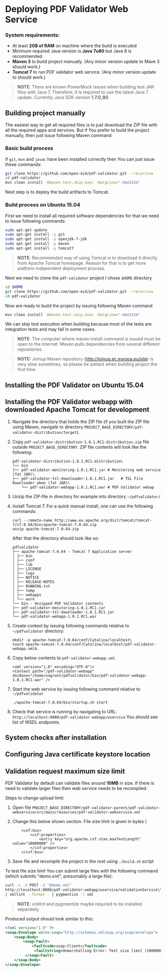 # Deploying PDF Validator Web Service

### System requirements:

-  At least **2GB of RAM** on machine where the build is executed
-  Minimum required Java version is **Java 7u80** but Java 8 is
   recommended
-  **Maven 3** to build project manually. (Any minor version update to
   Mave 3 should work.)
-  **Tomcat 7** to run PDF validator web service. (Any minor version
   update to should work.)

> **NOTE**: There are known PowerMock issues when building test JAR files
> with Java 7. Therefore, it is required to use the latest Java 7 update.
> Currently Java SDK version **1.7.0\_80**.

Building project manually
-------------------------

The easiest way to get all required files is to just download the ZIP
file with all the required apps and services. But if You prefer to build
the project manually, then just issue following Maven command:

### Basic build process

If `git`, `mvn` and `javac` have been installed correctly then You can just issue these commands:

```bash
git clone https://github.com/open-eid/pdf-validator.git --recursive
cd pdf-validator
mvn clean install -Dmaven.test.skip.exec -DargLine="-Xmx512m"
```

Next step is to deploy the build artifacts to Tomcat.


### Build process on Ubuntu 15.04

First we need to install all required software dependencies for that we need 
to issue following commands:

```bash
sudo apt-get update
sudo apt-get install -y git 
sudo apt-get install -y openjdk-7-jdk
sudo apt-get install -y maven
sudo apt-get install -y tomcat7
```

> **NOTE**: Recommended way of using Tomcat is to download it directly from Apache Tomcat homepage.
> Reason for that is to get more platform independent deployment process.

Next we need to clone the `pdf-validator` project I chose `$HOME` directory

```bash
cd $HOME
git clone https://github.com/open-eid/pdf-validator.git --recursive
cd pdf-validator
```

Now are ready to build the project by issuing following Maven command

```bash
mvn clean install -Dmaven.test.skip.exec -DargLine="-Xmx512m"
```

We can skip test execution when building because most of the tests are integration tests
and may fail in some cases.

> **NOTE**: The computer where maven install command is issued must be
> open to the internet. Maven pulls dependencies from several different
> repositories.

> **NOTE:** Joinup Maven repository (http://joinup.ec.europa.eu/site) is
> very slow sometimes, so please be patient when building project the
> first time.

Installing the PDF Validator on Ubuntu 15.04
--------------------------------------------



Installing the PDF Validator webapp with downloaded Apache Tomcat for development 
---------------------------------------------------------------------------------

1.  Navigate the directory that holds the ZIP file (if you built the ZIP
    file using Maven, navigate to
    directory `PROJECT_BASE_DIRECTORY/pdf-validator-distribution/target`).
2.  Copy `pdf-validator-distribution-1.0.1.RC1-distribution.zip` file
    outside `PROJECT_BASE_DIRECTORY`. ZIP file contents will look like
    the following:

	    pdf-validator-distribution-1.0.1.RC1-distribution\
	    └── bin
	    ├── pdf-validator-monitoring-1.0.1.RC1.jar # Monitoring web service (fat JAR)\
	    ├── pdf-validator-tsl-downloader-1.0.1.RC1.jar   # TSL File Downloader when (fat JAR)\
     	    └── pdf-validator-webapp-1.0.1.RC1.war # PDF Validator webap

3.  Unzip the ZIP-file in directory for example into directory `~/pdfvalidator/`
4.  Install Tomcat 7. For a quick manual install, one can use the
    following commands:

	    curl --remote-name http://www.eu.apache.org/dist/tomcat/tomcat-7/v7.0.64/bin/apache-tomcat-7.0.64.zip
	    unzip apache-tomcat-7.0.64.zip

     After that the directory should look like so:

	    pdfvalidator
	    ├── apache-tomcat-7.0.64 - Tomcat 7 Application server
	    │ ├── bin
	    │ ├── conf
	    │ ├── lib
	    │ ├── LICENSE
	    │ ├── logs
	    │ ├── NOTICE
	    │ ├── RELEASE-NOTES
	    │ ├── RUNNING.txt
	    │ ├── temp
	    │ ├── webapps
	    │ └── work
	    └── bin - Unzipped PDF Validator contents
	    ├── pdf-validator-monitoring-1.0.1.RC1.jar
	    ├── pdf-validator-tsl-downloader-1.0.1.RC1.jar
	    └── pdf-validator-webapp-1.0.1.RC1.war


5.  Create context by issuing following commands relative to
    `~/pdfvalidator` directory:

		mkdir -p apache-tomcat-7.0.64/conf/Catalina/localhost\
		touch apache-tomcat-7.0.64/conf/Catalina/localhost/pdf-validator-webapp.xml6.

6.  Copy below contents to `pdf-validator-webapp.xml`

	    <xml version="1.0" encoding="UTF-8"\>    	
	    <Context path="/pdf-validator-webapp" docBase="/home/vagrant/pdfvalidator/bin/pdf-validator-webapp-1.0.1.RC1.war" />

7.  Start the web service by issuing following command relative to
`~/pdfvalidator`

	    ./apache-tomcat-7.0.64/bin/startup.sh start

8.  Check that service is running by navigating to URL: `http://localhost:8080/pdf-validator-webapp/wservice` You should see
list of WSDL endpoints.

System checks after installation
--------------------------------

Configuring Java certificate keystore location
----------------------------------------------

Validation request maximum size limit
-------------------------------------

PDF Validator by default can validate files around **10MB** in size. If there
is need to validate larger files then web service needs to be recompiled. 

Steps to change upload limit:

1.  Open file `PROJECT_BASE_DIRECTORY/pdf-validator-parent/pdf-validator-webservice/src/main/resources/pdf-validator-webservice.xml`
2.  Change this below shown section. File size limit is given in bytes.\

    		<cxf:bus>
    			<cxf:properties>
    				<entry key="org.apache.cxf.stax.maxTextLength" value="10000000" /> 
    			</cxf:properties>
    		</cxf:bus>

3.  Save file and recompile the project in the root using `./build.sh` script

To test file size limit You can submit large files with the following
command (which submits "demo.xml", presumably a large file):

```bash
curl -s -X POST -d "@demo.xml"
http://localhost:8080/pdf-validator-webapp/wservice/validationService\\?wsdl
| xmllint --format - | pygmentize -l xml
```

> **NOTE**: xmllint and pygmentize maybe required to be installed
> separately

Produced output should look similar to this:

```xml
<?xml version="1.0" ?>
<soap:Envelope xmlns:soap="http://schemas.xmlsoap.org/soap/envelope">
	<soap:Body>
		<soap:Fault>
			<faultcode>soap:Client</faultcode>
			 <faultstring>Unmarshalling Error: Text size limit (10000000) exceeded </faultstring>
		 </soap:Fault>
	</soap:Body>
</soap:Envelope>
```
